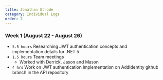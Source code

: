 ```yaml
---
title: Jonathan Strode
category: Individual Logs
order: 2
---
```


### Week 1 (August 22 - August 26)
  - `5.5 hours` Researching JWT authentication concepts and implementation details for .NET 5
  - `1.5 hours` Team meetings
    - Worked with Derrick, Jason and Mason
  - `4 hrs` Work on JWT authentication implementation on AddIdentity github branch in the API repository